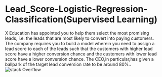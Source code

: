 # Lead_Score-Logistic-Regression-Classification(Supervised Learning)
X Education has appointed you to help them select the most promising leads, i.e. the leads that are most  likely to convert into paying customers. The company requires you to build a model wherein you need to  assign a lead score to each of the leads such that the customers with higher lead score have a higher  conversion chance and the customers with lower lead score have a lower conversion chance. The CEO,in  particular,has given a ballpark of the target lead conversion rate to be around 80%.. 
![stack Overflow](https://cdn.upgrad.com/UpGrad/temp/189f213d-fade-4fe4-b506-865f1840a25a/XNote_201901081613670.jpg)
